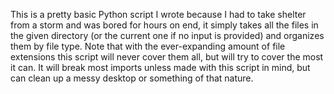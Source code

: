 This is a pretty basic Python script I wrote because I had to take shelter from a storm and was bored for hours on end, it simply takes all the files in the given directory (or the current one if no input is provided) and organizes them by file type. Note that with the ever-expanding amount of file extensions this script will never cover them all, but will try to cover the most it can. It will break most imports unless made with this script in mind, but can clean up a messy desktop or something of that nature.